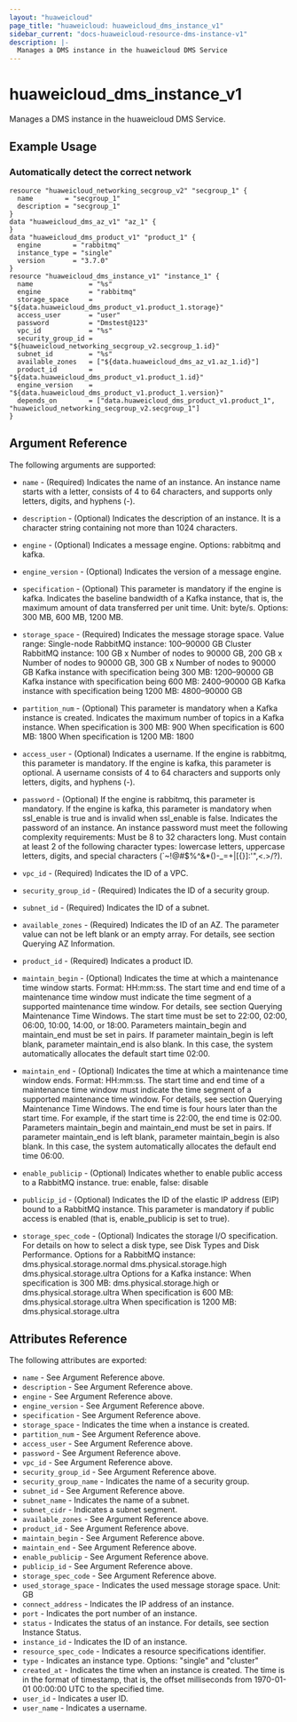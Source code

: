```yaml
---
layout: "huaweicloud"
page_title: "huaweicloud: huaweicloud_dms_instance_v1"
sidebar_current: "docs-huaweicloud-resource-dms-instance-v1"
description: |-
  Manages a DMS instance in the huaweicloud DMS Service
---
```


# huaweicloud\_dms\_instance_v1

Manages a DMS instance in the huaweicloud DMS Service.

## Example Usage

### Automatically detect the correct network

```hcl
resource "huaweicloud_networking_secgroup_v2" "secgroup_1" {
  name        = "secgroup_1"
  description = "secgroup_1"
}
data "huaweicloud_dms_az_v1" "az_1" {
}
data "huaweicloud_dms_product_v1" "product_1" {
  engine        = "rabbitmq"
  instance_type = "single"
  version       = "3.7.0"
}
resource "huaweicloud_dms_instance_v1" "instance_1" {
  name              = "%s"
  engine            = "rabbitmq"
  storage_space     = "${data.huaweicloud_dms_product_v1.product_1.storage}"
  access_user       = "user"
  password          = "Dmstest@123"
  vpc_id            = "%s"
  security_group_id = "${huaweicloud_networking_secgroup_v2.secgroup_1.id}"
  subnet_id         = "%s"
  available_zones   = ["${data.huaweicloud_dms_az_v1.az_1.id}"]
  product_id        = "${data.huaweicloud_dms_product_v1.product_1.id}"
  engine_version    = "${data.huaweicloud_dms_product_v1.product_1.version}"
  depends_on        = ["data.huaweicloud_dms_product_v1.product_1", "huaweicloud_networking_secgroup_v2.secgroup_1"]
}
```

## Argument Reference

The following arguments are supported:

* `name` - (Required) Indicates the name of an instance. An instance name starts with a letter,
	consists of 4 to 64 characters, and supports only letters, digits, and hyphens (-).

* `description` - (Optional) Indicates the description of an instance. It is a character
    string containing not more than 1024 characters.

* `engine` - (Optional) Indicates a message engine. Options: rabbitmq and kafka.

* `engine_version` - (Optional) Indicates the version of a message engine.

* `specification` - (Optional) This parameter is mandatory if the engine is kafka.
    Indicates the baseline bandwidth of a Kafka instance, that is, the maximum amount
	of data transferred per unit time. Unit: byte/s. Options: 300 MB, 600 MB, 1200 MB.

* `storage_space` - (Required) Indicates the message storage space.
    Value range:
    Single-node RabbitMQ instance: 100–90000 GB
    Cluster RabbitMQ instance: 100 GB x Number of nodes to 90000 GB, 200 GB x Number of
	nodes to 90000 GB, 300 GB x Number of nodes to 90000 GB
    Kafka instance with specification being 300 MB: 1200–90000 GB
    Kafka instance with specification being 600 MB: 2400–90000 GB
    Kafka instance with specification being 1200 MB: 4800–90000 GB

* `partition_num` - (Optional) This parameter is mandatory when a Kafka instance is created.
    Indicates the maximum number of topics in a Kafka instance.
    When specification is 300 MB: 900
    When specification is 600 MB: 1800
    When specification is 1200 MB: 1800

* `access_user` - (Optional) Indicates a username. If the engine is rabbitmq, this
    parameter is mandatory. If the engine is kafka, this parameter is optional.
    A username consists of 4 to 64 characters and supports only letters, digits, and
	hyphens (-).

* `password` - (Optional) If the engine is rabbitmq, this parameter is mandatory.
    If the engine is kafka, this parameter is mandatory when ssl_enable is true and is
	invalid when ssl_enable is false. Indicates the password of an instance. An instance
	password must meet the following complexity requirements: Must be 8 to 32 characters long.
    Must contain at least 2 of the following character types: lowercase letters, uppercase
	letters, digits, and special characters (`~!@#$%^&*()-_=+\|[{}]:'",<.>/?).

* `vpc_id` - (Required) Indicates the ID of a VPC.

* `security_group_id` - (Required) Indicates the ID of a security group.

* `subnet_id` - (Required) Indicates the ID of a subnet.

* `available_zones` - (Required) Indicates the ID of an AZ. The parameter value can not be
    left blank or an empty array. For details, see section Querying AZ Information.

* `product_id` - (Required) Indicates a product ID.

* `maintain_begin` - (Optional) Indicates the time at which a maintenance time window starts.
    Format: HH:mm:ss.
    The start time and end time of a maintenance time window must indicate the time segment of
	a supported maintenance time window. For details, see section Querying Maintenance Time Windows.
    The start time must be set to 22:00, 02:00, 06:00, 10:00, 14:00, or 18:00.
    Parameters maintain_begin and maintain_end must be set in pairs. If parameter maintain_begin
	is left blank, parameter maintain_end is also blank. In this case, the system automatically
	allocates the default start time 02:00.

* `maintain_end` - (Optional) Indicates the time at which a maintenance time window ends.
    Format: HH:mm:ss.
    The start time and end time of a maintenance time window must indicate the time segment of
	a supported maintenance time window. For details, see section Querying Maintenance Time Windows.
    The end time is four hours later than the start time. For example, if the start time is 22:00,
	the end time is 02:00.
    Parameters maintain_begin and maintain_end must be set in pairs. If parameter maintain_end is left
	blank, parameter maintain_begin is also blank. In this case, the system automatically allocates
	the default end time 06:00.

* `enable_publicip` - (Optional) Indicates whether to enable public access to a RabbitMQ instance.
    true: enable, false: disable

* `publicip_id` - (Optional) Indicates the ID of the elastic IP address (EIP) bound to a RabbitMQ instance.
    This parameter is mandatory if public access is enabled (that is, enable_publicip is set to true).

* `storage_spec_code` - (Optional) Indicates the storage I/O specification. For details on how to
    select a disk type, see Disk Types and Disk Performance. Options for a RabbitMQ instance:
    dms.physical.storage.normal
    dms.physical.storage.high
    dms.physical.storage.ultra
    Options for a Kafka instance:
    When specification is 300 MB: dms.physical.storage.high or dms.physical.storage.ultra
    When specification is 600 MB: dms.physical.storage.ultra
    When specification is 1200 MB: dms.physical.storage.ultra


## Attributes Reference

The following attributes are exported:


* `name` - See Argument Reference above.
* `description` - See Argument Reference above.
* `engine` - See Argument Reference above.
* `engine_version` - See Argument Reference above.
* `specification` - See Argument Reference above.
* `storage_space` - Indicates the time when a instance is created.
* `partition_num` - See Argument Reference above.
* `access_user` - See Argument Reference above.
* `password` - See Argument Reference above.
* `vpc_id` - See Argument Reference above.
* `security_group_id` - See Argument Reference above.
* `security_group_name` - Indicates the name of a security group.
* `subnet_id` - See Argument Reference above.
* `subnet_name` - Indicates the name of a subnet.
* `subnet_cidr` - Indicates a subnet segment.
* `available_zones` - See Argument Reference above.
* `product_id` - See Argument Reference above.
* `maintain_begin` - See Argument Reference above.
* `maintain_end` - See Argument Reference above.
* `enable_publicip` - See Argument Reference above.
* `publicip_id` - See Argument Reference above.
* `storage_spec_code` - See Argument Reference above.
* `used_storage_space` - Indicates the used message storage space. Unit: GB
* `connect_address` - Indicates the IP address of an instance.
* `port` - Indicates the port number of an instance.
* `status` - Indicates the status of an instance. For details, see section Instance Status.
* `instance_id` - Indicates the ID of an instance.
* `resource_spec_code` - Indicates a resource specifications identifier.
* `type` - Indicates an instance type. Options: "single" and "cluster"
* `created_at` - Indicates the time when an instance is created. The time is in the format
    of timestamp, that is, the offset milliseconds from 1970-01-01 00:00:00 UTC to the specified time.
* `user_id` - Indicates a user ID.
* `user_name` -	Indicates a username.
